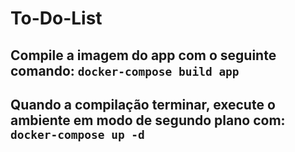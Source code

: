 # To-Do-List
## Compile a imagem do app com o seguinte comando: `docker-compose build app`
## Quando a compilação terminar, execute o ambiente em modo de segundo plano com: `docker-compose up -d`

